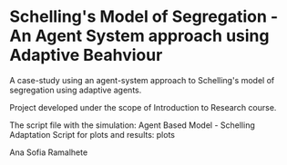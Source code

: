 # Schelling's Model of Segregation - An Agent System approach using Adaptive Beahviour

A case-study using an agent-system approach to Schelling's model of segregation using adaptive agents. 

Project developed under the scope of Introduction to Research course. 

The script file with the simulation: Agent Based Model - Schelling Adaptation
Script for plots and results: plots

Ana Sofia Ramalhete
